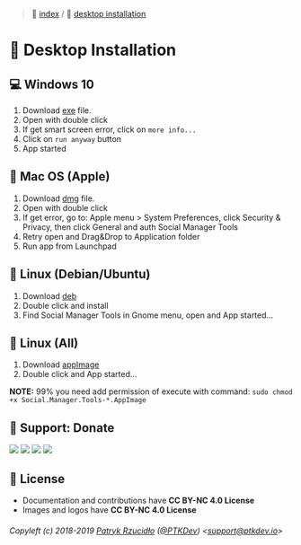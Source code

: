 > 📌 [index](../../README.md) / 💾 [desktop installation](README.md)

# 💾 Desktop Installation
## 💻 Windows 10
1. Download [exe](https://github.com/social-manager-tools/social-manager-tools/releases) file.
2. Open with double click
3. If get smart screen error, click on `more info...`
4. Click on `run anyway` button
5. App started

## 🍎 Mac OS (Apple)
1. Download [dmg](https://github.com/social-manager-tools/social-manager-tools/releases) file.
2. Open with double click
3. If get error, go to: Apple menu > System Preferences, click Security & Privacy, then click General and auth Social Manager Tools
5. Retry open and Drag&Drop to Application folder
6. Run app from Launchpad

## 🐧 Linux (Debian/Ubuntu)
1. Download [deb](https://github.com/social-manager-tools/social-manager-tools/releases)
2. Double click and install
3. Find Social Manager Tools in Gnome menu, open and App started...

## 🐧 Linux (All)
1. Download [appImage](https://github.com/social-manager-tools/social-manager-tools/releases)
2. Double click and App started...

**NOTE:** 99% you need add permission of execute with command: `sudo chmod +x Social.Manager.Tools-*.AppImage`

## 🎁 Support: Donate
[![](https://img.shields.io/badge/donate-paypal-005EA6.svg)](http://paypal.ptkdev.io) [![](https://img.shields.io/badge/donate-patreon-F87668.svg)](http://patreon.ptkdev.io) [![](https://img.shields.io/badge/donate-opencollective-5DA4F9.svg)](http://opencollective.ptkdev.io) [![](https://img.shields.io/badge/buy%20me-coffee-4B788C.svg)](http://coffee.ptkdev.io)

## 💫 License
* Documentation and contributions have **CC BY-NC 4.0 License**
* Images and logos have **CC BY-NC 4.0 License**

###### Copyleft (c) 2018-2019 [Patryk Rzucidło](https://ptk.dev) ([@PTKDev](https://twitter.com/ptkdev)) <[support@ptkdev.io](mailto:support@ptkdev.io)>